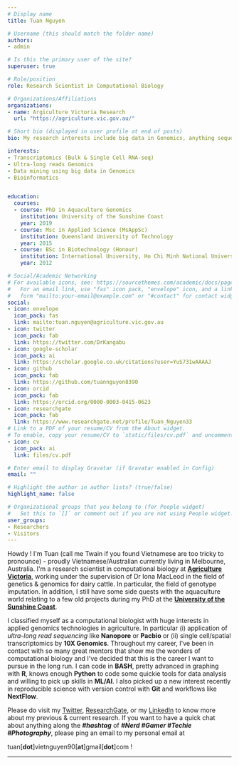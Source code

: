 ```yaml
---
# Display name
title: Tuan Nguyen

# Username (this should match the folder name)
authors:
- admin

# Is this the primary user of the site?
superuser: true

# Role/position
role: Research Scientist in Computational Biology

# Organizations/Affiliations
organizations:
- name: Argiculture Victoria Research
  url: "https://agriculture.vic.gov.au/"

# Short bio (displayed in user profile at end of posts)
bio: My research interests include big data in Genomics, anything sequencing (from ultra-long read sequencing like Nanopore or Pacbio to short read like Illumina NovaSeq) as well as bioinformatics in general.

interests:
- Transcriptomics (Bulk & Single Cell RNA-seq)
- Ultra-long reads Genomics
- Data mining using big data in Genomics
- Bioinformatics


education:
  courses:
  - course: PhD in Aquaculture Genomics
    institution: University of the Sunshine Coast
    year: 2019
  - course: Msc in Applied Science (MsAppSc)
    institution: Queensland University of Technology
    year: 2015
  - course: BSc in Biotechnology (Honour)
    institution: International University, Ho Chi Minh National University
    year: 2012

# Social/Academic Networking
# For available icons, see: https://sourcethemes.com/academic/docs/page-builder/#icons
#   For an email link, use "fas" icon pack, "envelope" icon, and a link in the
#   form "mailto:your-email@example.com" or "#contact" for contact widget.
social:
- icon: envelope
  icon_pack: fas
  link: mailto:tuan.nguyen@agriculture.vic.gov.au
- icon: twitter
  icon_pack: fab
  link: https://twitter.com/DrKangabu
- icon: google-scholar
  icon_pack: ai
  link: https://scholar.google.co.uk/citations?user=YuS731wAAAAJ
- icon: github
  icon_pack: fab
  link: https://github.com/tuannguyen8390
- icon: orcid
  icon_pack: fab
  link: https://orcid.org/0000-0003-0415-0623
- icon: researchgate
  icon_pack: fab
  link: https://www.researchgate.net/profile/Tuan_Nguyen33
# Link to a PDF of your resume/CV from the About widget.
# To enable, copy your resume/CV to `static/files/cv.pdf` and uncomment the lines below.
- icon: cv
  icon_pack: ai
  link: files/cv.pdf

# Enter email to display Gravatar (if Gravatar enabled in Config)
email: ""

# Highlight the author in author lists? (true/false)
highlight_name: false

# Organizational groups that you belong to (for People widget)
#   Set this to `[]` or comment out if you are not using People widget.
user_groups:
- Researchers
- Visitors
---
```


Howdy ! I'm Tuan (call me Twain if you found Vietnamese are too tricky to pronounce) - proudly Vietnamese/Australian currently living in Melbourne, Australia. I'm a research scientist in computational biology at [**Agriculture Victoria**](https://agriculture.vic.gov.au/), working under the supervision of Dr Iona MacLeod in the field of genetics & genomics for dairy cattle. In particular, the field of genotype imputation. In addition, I still have some side quests with the aquaculture world relating to a few old projects during my PhD at the [**University of the Sunshine Coast**](https://usc.edu.au).

I classified myself as a computational biologist with huge interests in applied genomics technologies in agriculture. In particular (i) application of *ultra-long read sequencing* like **Nanopore** or **Pacbio** or (ii) single cell/spatial transcriptomics by **10X Genomics**. Throughout my career, I've been in contact with so many great mentors that show me the wonders of computational biology and I've decided that this is the career I want to pursue in the long run. I can code in **BASH**, pretty advanced in graphing with **R**, knows enough **Python** to code some quickie tools for data analysis and willing to pick up skills in **ML/AI**. I also picked up a new interest recently in reproducible science with version control with **Git** and workflows like **NextFlow**.

Please do visit my [Twitter](https://twitter.com/DrKangabu), [ResearchGate](https://www.researchgate.net/profile/Tuan_Nguyen33), or my [LinkedIn](https://www.linkedin.com/in/tuan-nguyen-38a94179/) to know more about my previous & current research. If you want to have a quick chat about anything along the ***#hashtag*** of ***#Nerd #Gamer #Techie #Photography***, please ping an email to my personal email at


tuan[**dot**]vietnguyen90[**at**]gmail[**dot**]com !

---


